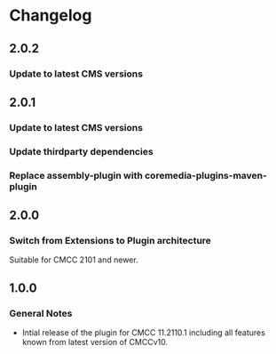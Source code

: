 Changelog
================================================================================

2.0.2
--------------------------------------------------------------------------------

### Update to latest CMS versions

2.0.1
--------------------------------------------------------------------------------

### Update to latest CMS versions

### Update thirdparty dependencies

### Replace assembly-plugin with coremedia-plugins-maven-plugin

2.0.0
--------------------------------------------------------------------------------

### Switch from Extensions to Plugin architecture

Suitable for CMCC 2101 and newer.

1.0.0
--------------------------------------------------------------------------------

### General Notes

* Intial release of the plugin for CMCC 11.2110.1 including all features known from latest version of CMCCv10.
